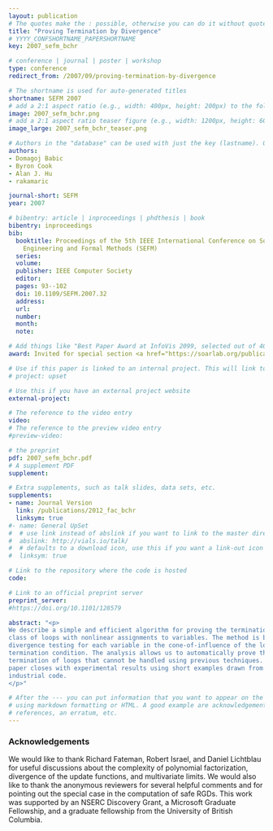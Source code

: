 ```yaml
---
layout: publication
# The quotes make the : possible, otherwise you can do it without quotes
title: "Proving Termination by Divergence"
# YYYY_CONFSHORTNAME_PAPERSHORTNAME
key: 2007_sefm_bchr

# conference | journal | poster | workshop
type: conference
redirect_from: /2007/09/proving-termination-by-divergence

# The shortname is used for auto-generated titles
shortname: SEFM 2007
# add a 2:1 aspect ratio (e.g., width: 400px, height: 200px) to the folder /assets/images/papers/
image: 2007_sefm_bchr.png
# add a 2:1 aspect ratio teaser figure (e.g., width: 1200px, height: 600px) to the folder /assets/images/papers/
image_large: 2007_sefm_bchr_teaser.png

# Authors in the "database" can be used with just the key (lastname). Others can be written properly.
authors:
- Domagoj Babic
- Byron Cook
- Alan J. Hu
- rakamaric

journal-short: SEFM
year: 2007

# bibentry: article | inproceedings | phdthesis | book
bibentry: inproceedings
bib:
  booktitle: Proceedings of the 5th IEEE International Conference on Software
    Engineering and Formal Methods (SEFM)
  series:
  volume:
  publisher: IEEE Computer Society
  editor:
  pages: 93--102
  doi: 10.1109/SEFM.2007.32
  address:
  url:
  number:
  month:
  note:

# Add things like "Best Paper Award at InfoVis 2099, selected out of 4000 submissions"
award: Invited for special section <a href="https://soarlab.org/publications/2012_fac_bchr">submission</a> to Formal Aspects of Computing (FAC)

# Use if this paper is linked to an internal project. This will link to the project site
# project: upset

# Use this if you have an external project website
external-project:

# The reference to the video entry
video:
# The reference to the preview video entry
#preview-video:

# the preprint
pdf: 2007_sefm_bchr.pdf
# A supplement PDF
supplement:

# Extra supplements, such as talk slides, data sets, etc.
supplements:
- name: Journal Version
  link: /publications/2012_fac_bchr
  linksym: true
#- name: General UpSet
#  # use link instead of abslink if you want to link to the master directory
#  abslink: http://vials.io/talk/
#  # defaults to a download icon, use this if you want a link-out icon
#  linksym: true

# Link to the repository where the code is hosted
code:

# Link to an official preprint server
preprint_server:
#https://doi.org/10.1101/128579

abstract: "<p>
We describe a simple and efficient algorithm for proving the termination of a
class of loops with nonlinear assignments to variables. The method is based on
divergence testing for each variable in the cone-of-influence of the loop's
termination condition. The analysis allows us to automatically prove the
termination of loops that cannot be handled using previous techniques. The
paper closes with experimental results using short examples drawn from
industrial code.
</p>"

# After the --- you can put information that you want to appear on the website
# using markdown formatting or HTML. A good example are acknowledgements, extra
# references, an erratum, etc.
---
```

### Acknowledgements

We would like to thank Richard Fateman, Robert Israel, and Daniel Lichtblau for
useful discussions about the complexity of polynomial factorization, divergence
of the update functions, and multivariate limits. We would also like to thank
the anonymous reviewers for several helpful comments and for pointing out the
special case in the computation of safe RGDs.  This work was supported by an
NSERC Discovery Grant, a Microsoft Graduate Fellowship, and a graduate
fellowship from the University of British Columbia.

